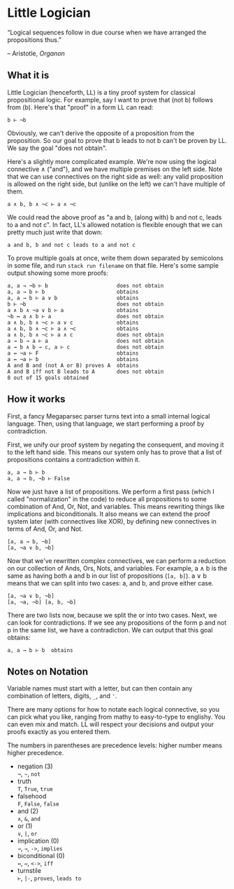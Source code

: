 # Little Logician

&ldquo;Logical sequences follow in due course when we have arranged
the propositions thus.&rdquo;

&ndash; Aristotle, _Organon_

## What it is

Little Logician (henceforth, LL) is a tiny proof system for classical propositional logic. For example, say I want to prove that (not b) follows from (b). Here's that "proof" in a form LL can read:

```
b ⊢ ¬b
```

Obviously, we can't derive the opposite of a proposition from the proposition. So our goal to prove that b leads to not b can't be proven by LL. We say the goal "does not obtain".

Here's a slightly more complicated example. We're now using the logical connective ∧ ("and"), and we have multiple premises on the left side. Note that we can use connectives on the right side as well: any valid proposition is allowed on the right side, but (unlike on the left) we can't have multiple of them.

```
a ∧ b, b ∧ ¬c ⊢ a ∧ ¬c
```

We could read the above proof as "a and b, (along with) b and not c, leads to a and not c".  In fact, LL's allowed notation is flexible enough that we can pretty much just write that down:

```
a and b, b and not c leads to a and not c
```

To prove multiple goals at once, write them down separated by semicolons in some file, and run `stack run filename` on that file. Here's some sample output showing some more proofs:

```
a, a → ¬b ⊢ b                      does not obtain
a, a → b ⊢ b                       obtains
a, a → b ⊢ a ∨ b                   obtains
b ⊢ ¬b                             does not obtain
a ∧ b ∧ ¬a ∨ b ⊢ a                 obtains
¬b ↔ a ∧ b ⊢ a                     does not obtain
a ∧ b, b ∧ ¬c ⊢ a ∨ c              obtains
a ∧ b, b ∧ ¬c ⊢ a ∧ ¬c             obtains
a ∧ b, b ∧ ¬c ⊢ a ∧ c              does not obtain
a → b → a ⊢ a                      does not obtain
a → b ∧ b → c, a ⊢ c               does not obtain
a ↔ ¬a ⊢ F                         obtains
a ↔ ¬a ⊢ b                         obtains
A and B and (not A or B) proves A  obtains
A and B iff not B leads to A       does not obtain
8 out of 15 goals obtained
```

## How it works

First, a fancy Megaparsec parser turns text into a small internal logical language. Then, using that language, we start performing a proof by contradiction.

First, we unify our proof system by negating the consequent, and moving it to the left hand side. This means our system only has to prove that a list of propositions contains a contradiction within it.

```
a, a → b ⊢ b
a, a → b, ¬b ⊢ False 
```

Now we just have a list of propositions. We perform a first pass (which I called "normalization" in the code) to reduce all propositions to some combination of And, Or, Not, and variables. This means rewriting things like implications and biconditionals. It also means we can extend the proof system later (with connectives like XOR), by defining new connectives in terms of And, Or, and Not.

```
[a, a → b, ¬b]
[a, ¬a ∨ b, ¬b]
```

Now that we've rewritten complex connectives, we can perform a reduction on our collection of Ands, Ors, Nots, and variables. For example, a ∧ b is the same as having both a and b in our list of propositions (`[a, b]`). a ∨ b means that we can split into two cases: a, and b, and prove either case.

```
[a, ¬a ∨ b, ¬b]
[a, ¬a, ¬b] [a, b, ¬b]
```

There are two lists now, because we split the or into two cases. Next, we can look for contradictions. If we see any propositions of the form p and not p in the same list, we have a contradiction.
We can output that this goal obtains:

```
a, a → b ⊢ b  obtains
```

## Notes on Notation

Variable names must start with a letter, but can then contain any combination of letters, digits, `_`, and `'`.

There are many options for how to notate each logical connective, so you can pick what you like, ranging from mathy to easy-to-type to englishy. You can even mix and match. LL will respect your decisions and output your proofs exactly as you entered them.

The numbers in parentheses are precedence levels: higher number means higher precedence.

- negation (3)<br>
  `¬`, `~`, `not`
- truth<br>
  `T`, `True`, `true`
- falsehood<br>
  `F`, `False`, `false`
- and (2)<br>
  `∧`, `&`, `and`
- or (1)<br>
  `∨`, `|`, `or`
- implication (0)<br>
  `→`, `→`, `->`, `implies`
- biconditional (0)<br>
  `↔`, `⇔`, `<->`, `iff`
- turnstile<br>
  `⊢`, `|-`, `proves`, `leads to`
